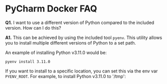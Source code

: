 # **PyCharm Docker FAQ**

**Q1.** I want to use a different version of Python compared to the included version. How can I do this?

**A1.** This can be achieved by using the included tool `pyenv`. This utility allows you to install multiple different versions of Python to a set path.

An example of installing Python v3.11.0 would be:

`pyenv install 3.11.0`

If you want to install to a specific location, you can set this via the env var `PYENV_ROOT`. For example, to install Python v3.11.0 to '/tmp':
